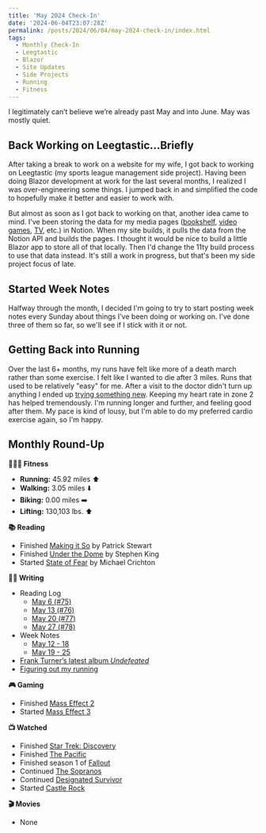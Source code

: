 ```yaml
---
title: 'May 2024 Check-In'
date: '2024-06-04T23:07:28Z'
permalink: /posts/2024/06/04/may-2024-check-in/index.html
tags:
  - Monthly Check-In
  - Leegtastic
  - Blazor
  - Site Updates
  - Side Projects
  - Running
  - Fitness
---
```


I legitimately can’t believe we’re already past May and into June. May was mostly quiet.
<!-- excerpt -->

## Back Working on Leegtastic...Briefly

After taking a break to work on a website for my wife, I got back to working on Leegtastic (my sports league management side project). Having been doing Blazor development at work for the last several months, I realized I was over-engineering some things. I jumped back in and simplified the code to hopefully make it better and easier to work with.

But almost as soon as I got back to working on that, another idea came to mind. I've been storing the data for my media pages ([bookshelf](https://kpwags.com/bookshelf/), [video games](https://kpwags.com/video-games/), [TV](https://kpwags.com/tv/), etc.) in Notion. When my site builds, it pulls the data from the Notion API and builds the pages. I thought it would be nice to build a little Blazor app to store all of that locally. Then I'd change the 11ty build process to use that data instead. It's still a work in progress, but that's been my side project focus of late.

## Started Week Notes

Halfway through the month, I decided I'm going to try to start posting week notes every Sunday about things I've been doing or working on. I've done three of them so far, so we'll see if I stick with it or not.

## Getting Back into Running

Over the last 6+ months, my runs have felt like more of a death march rather than some exercise. I felt like I wanted to die after 3 miles. Runs that used to be relatively "easy" for me. After a visit to the doctor didn't turn up anything I ended up [trying something new](https://kpwags.com/posts/2024/05/23/finding-a-new-way-to-run/). Keeping my heart rate in zone 2 has helped tremendously. I'm running longer and further, and feeling good after them. My pace is kind of lousy, but I'm able to do my preferred cardio exercise again, so I'm happy.

## Monthly Round-Up

**🏃🏼‍♂️ Fitness**

- **Running:** 45.92 miles ⬆️
- **Walking:** 3.05 miles ⬇️
- **Biking:** 0.00 miles ➡️
- **Lifting:** 130,103 lbs. ⬆️

**📚 Reading**

- Finished [Making it So](https://bookshop.org/p/books/making-it-so-a-memoir-patrick-stewart/19811025?ean=9781982167738) by Patrick Stewart
- Finished [Under the Dome](https://bookshop.org/p/books/under-the-dome-stephen-king/10569164?ean=9781439149034) by Stephen King
- Started [State of Fear](https://bookshop.org/p/books/state-of-fear-michael-crichton/6431901?ean=9780061782664) by Michael Crichton

**✍🏻 Writing**

- Reading Log
  - [May 6 (#75)](https://kpwags.com/reading-log/75/)
  - [May 13 (#76)](https://kpwags.com/reading-log/76/)
  - [May 20 (#77)](https://kpwags.com/reading-log/77/)
  - [May 27 (#78)](https://kpwags.com/reading-log/78/)
- Week Notes
	- [May 12 - 18](https://kpwags.com/posts/2024/05/19/week-notes/)
	- [May 19 - 25](https://kpwags.com/posts/2024/05/26/week-notes/)
- [Frank Turner’s latest album *Undefeated*](https://kpwags.com/posts/2024/05/11/frank-turner-undefeated/)
- [Figuring out my running](https://kpwags.com/posts/2024/05/23/finding-a-new-way-to-run/)

**🎮 Gaming**

- Finished [Mass Effect 2](https://www.ea.com/games/mass-effect)
- Started [Mass Effect 3](https://www.ea.com/games/mass-effect)

**📺 Watched**

- Finished [Star Trek: Discovery](https://www.imdb.com/title/tt5171438/)
- Finished [The Pacific](https://www.imdb.com/title/tt0374463/)
- Finished season 1 of [Fallout]()
- Continued [The Sopranos](https://www.imdb.com/title/tt0141842/)
- Continued [Designated Survivor](https://www.imdb.com/title/tt5296406/)
- Started [Castle Rock](https://www.imdb.com/title/tt6548228/)

**🎬 Movies**

- None